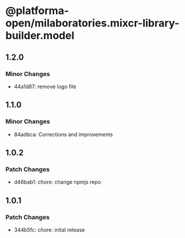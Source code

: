 # @platforma-open/milaboratories.mixcr-library-builder.model

## 1.2.0

### Minor Changes

- 44a1d87: remove logo file

## 1.1.0

### Minor Changes

- 84adbca: Corrections and improvements

## 1.0.2

### Patch Changes

- d46bab1: chore: change npmjs repo

## 1.0.1

### Patch Changes

- 344b5fc: chore: inital release

